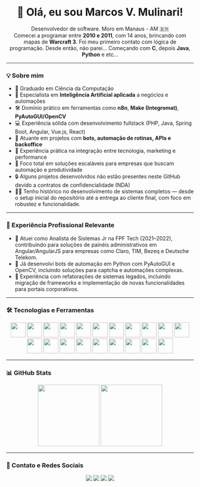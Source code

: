 <h1 align="center">👋 Olá, eu sou Marcos V. Mulinari!</h1>
<p align="center">
  Desenvolvedor de software. Moro em Manaus - AM 🇧🇷<br>
  Comecei a programar entre <strong>2010 e 2011</strong>, com 14 anos, brincando com mapas de <strong>Warcraft 3</strong>. Foi meu primeiro contato com lógica de programação. Desde então, não parei... Começando com <strong>C</strong>, depois <strong>Java</strong>, <strong>Python</strong> e etc...
</p>

---

### 💡 Sobre mim
- 📘 Graduado em Ciência da Computação
- 🧠 Especialista em <strong>Inteligência Artificial aplicada</strong> a negócios e automações
- 🛠️ Domínio prático em ferramentas como <strong>n8n</strong>, <strong>Make (Integromat)</strong>, <strong>PyAutoGUI/OpenCV</strong>
- 💻 Experiência sólida com desenvolvimento fullstack (PHP, Java, Spring Boot, Angular, Vue.js, React)
- 🤖 Atuante em projetos com <strong>bots, automação de rotinas, APIs e backoffice</strong>
- 🧲 Experiência prática na integração entre tecnologia, marketing e performance
- 🚀 Foco total em soluções escaláveis para empresas que buscam automação e produtividade
- 🔒 Alguns projetos desenvolvidos não estão presentes neste GitHub devido a contratos de confidencialidade (NDA)
- 👨‍💻 Tenho histórico no desenvolvimento de sistemas completos — desde o setup inicial do repositório até a entrega ao cliente final, com foco em robustez e funcionalidade.

---

### 🧠 Experiência Profissional Relevante
- 🏢 Atuei como Analista de Sistemas Jr na FPF Tech (2021–2022), contribuindo para soluções de painéis administrativos em Angular/AngularJS para empresas como Claro, TIM, Bezeq e Deutsche Telekom.
- 🔐 Já desenvolvi bots de automação em Python com PyAutoGUI e OpenCV, incluindo soluções para captcha e automações complexas.
- 🧱 Experiência com refatorações de sistemas legados, incluindo migração de frameworks e implementação de novas funcionalidades para portais corporativos.

---

### 🛠️ Tecnologias e Ferramentas
<p align="center">
  <img src="https://cdn.jsdelivr.net/gh/devicons/devicon/icons/javascript/javascript-original.svg" width="40" />
  <img src="https://cdn.jsdelivr.net/gh/devicons/devicon/icons/typescript/typescript-original.svg" width="40" />
  <img src="https://cdn.jsdelivr.net/gh/devicons/devicon/icons/python/python-original.svg" width="40" />
  <img src="https://cdn.jsdelivr.net/gh/devicons/devicon/icons/java/java-original.svg" width="40" />
  <img src="https://cdn.jsdelivr.net/gh/devicons/devicon/icons/spring/spring-original.svg" width="40" />
  <img src="https://cdn.jsdelivr.net/gh/devicons/devicon/icons/php/php-original.svg" width="40" />
  <img src="https://cdn.jsdelivr.net/gh/devicons/devicon/icons/laravel/laravel-line.svg" width="40" />
  <img src="https://cdn.jsdelivr.net/gh/devicons/devicon/icons/codeigniter/codeigniter-plain.svg" width="40" />
  <img src="https://cdn.jsdelivr.net/gh/devicons/devicon/icons/vuejs/vuejs-original.svg" width="40" />
  <img src="https://cdn.jsdelivr.net/gh/devicons/devicon/icons/react/react-original.svg" width="40" />
  <img src="https://cdn.jsdelivr.net/gh/devicons/devicon/icons/angularjs/angularjs-original.svg" width="40" />
  <img src="https://cdn.jsdelivr.net/gh/devicons/devicon/icons/mysql/mysql-original.svg" width="40" />
  <img src="https://cdn.jsdelivr.net/gh/devicons/devicon/icons/postgresql/postgresql-original.svg" width="40" />
  <img src="https://cdn.jsdelivr.net/gh/devicons/devicon/icons/django/django-plain.svg" width="40" />
  <img src="https://www.svgrepo.com/show/354355/slim.svg" width="40" />
  <img src="https://cdn.jsdelivr.net/gh/devicons/devicon/icons/mongodb/mongodb-original.svg" width="40" />
  <img src="https://cdn.jsdelivr.net/gh/devicons/devicon/icons/sass/sass-original.svg" width="40" />
  <img src="https://cdn.jsdelivr.net/gh/devicons/devicon/icons/git/git-original.svg" width="40" />
  <img src="https://cdn.jsdelivr.net/gh/devicons/devicon/icons/github/github-original.svg" width="40" />
  <img src="https://cdn.jsdelivr.net/gh/devicons/devicon/icons/gitlab/gitlab-original.svg" width="40" />
</p>

---

### 📊 GitHub Stats

<p align="center">
  <img src="https://github-readme-stats.vercel.app/api?username=Marcos934&show_icons=true&theme=radical&hide_rank=true" height="165" />
  <img src="https://github-readme-stats.vercel.app/api/top-langs/?username=Marcos934&layout=compact&theme=radical" height="165" />
</p>

---

### 🔗 Contato e Redes Sociais

<p align="center">
  <a href="https://www.instagram.com/marcosmulinarii/" target="_blank"><img src="https://img.shields.io/badge/Instagram-%23E4405F.svg?&style=for-the-badge&logo=instagram&logoColor=white"/></a>
  <a href="mailto:marcos.mulinari97@gmail.com"><img src="https://img.shields.io/badge/Gmail-%2312100E.svg?&style=for-the-badge&logo=gmail&logoColor=white"/></a>
  <a href="https://wa.me/5592991461245" target="_blank"><img src="https://img.shields.io/badge/WhatsApp-%2325D366.svg?&style=for-the-badge&logo=whatsapp&logoColor=white"/></a>
  <a href="https://www.linkedin.com/in/marcosmulinarii/" target="_blank"><img src="https://img.shields.io/badge/LinkedIn-%230077B5.svg?&style=for-the-badge&logo=linkedin&logoColor=white"/></a>
</p>
